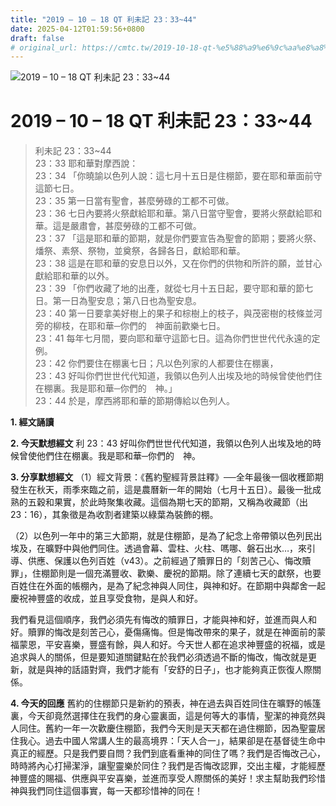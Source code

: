 ```yaml
---
title: "2019 – 10 – 18 QT 利未記 23：33~44"
date: 2025-04-12T01:59:56+0800
draft: false
# original_url: https://cmtc.tw/2019-10-18-qt-%e5%88%a9%e6%9c%aa%e8%a8%98-23%ef%bc%9a3344
---
```


![2019 – 10 – 18 QT 利未記 23：33\~44](/images/qt.jpg   "2019 – 10 – 18 QT 利未記 23：33\~44")

# 2019 – 10 – 18 QT 利未記 23：33\~44

> 利未記 23：33\~44  
> 23：33 耶和華對摩西說：  
> 23：34 「你曉諭以色列人說：這七月十五日是住棚節，要在耶和華面前守這節七日。  
> 23：35 第一日當有聖會，甚麼勞碌的工都不可做。  
> 23：36 七日內要將火祭獻給耶和華。第八日當守聖會，要將火祭獻給耶和華。這是嚴肅會，甚麼勞碌的工都不可做。  
> 23：37 「這是耶和華的節期，就是你們要宣告為聖會的節期；要將火祭、燔祭、素祭、祭物，並奠祭，各歸各日，獻給耶和華。  
> 23：38 這是在耶和華的安息日以外，又在你們的供物和所許的願，並甘心獻給耶和華的以外。  
> 23：39 「你們收藏了地的出產，就從七月十五日起，要守耶和華的節七日。第一日為聖安息；第八日也為聖安息。  
> 23：40 第一日要拿美好樹上的果子和棕樹上的枝子，與茂密樹的枝條並河旁的柳枝，在耶和華─你們的　神面前歡樂七日。  
> 23：41 每年七月間，要向耶和華守這節七日。這為你們世世代代永遠的定例。  
> 23：42 你們要住在棚裏七日；凡以色列家的人都要住在棚裏，  
> 23：43 好叫你們世世代代知道，我領以色列人出埃及地的時候曾使他們住在棚裏。我是耶和華─你們的　神。」  
> 23：44 於是，摩西將耶和華的節期傳給以色列人。

**1. 經文誦讀**

**2.  今天默想經文**
利 23：43 好叫你們世世代代知道，我領以色列人出埃及地的時候曾使他們住在棚裏。我是耶和華─你們的　神。

**3. 分享默想經文**
（1）經文背景：《舊約聖經背景註釋》──全年最後一個收穫節期發生在秋天，雨季來臨之前，這是農曆新一年的開始（七月十五日）。最後一批成熟的五穀和果實，於此時聚集收藏。這個為期七天的節期，又稱為收藏節（出23：16），其象徵是為收割者建築以綠葉為裝飾的棚。

（2）以色列一年中的第三大節期，就是住棚節，是為了紀念上帝帶領以色列民出埃及，在曠野中與他們同住。透過會幕、雲柱、火柱、嗎哪、磐石出水…，來引導、供應、保護以色列百姓（v43）。之前經過了贖罪日的「刻苦己心、悔改贖罪」，住棚節則是一個充滿豐收、歡樂、慶祝的節期。除了連續七天的獻祭，也要百姓住在外面的帳棚內，是為了紀念神與人同住，與神和好。在節期中與鄰舍一起慶祝神豐盛的收成，並且享受食物，是與人和好。

我們看見這個順序，我們必須先有悔改的贖罪日，才能與神和好，並進而與人和好。贖罪的悔改是刻苦己心，憂傷痛悔。但是悔改帶來的果子，就是在神面前的蒙福蒙恩，平安喜樂，豐盛有餘，與人和好。今天世人都在追求神豐盛的祝福，或是追求與人的關係，但是要知道關鍵點在於我們必須透過不斷的悔改，悔改就是更新，就是與神的話語對齊，我們才能有「安舒的日子」，也才能夠真正恢復人際關係。

**4. 今天的回應**
舊約的住棚節只是新約的預表，神在過去與百姓同住在曠野的帳篷裏，今天卻竟然選擇住在我們的身心靈裏面，這是何等大的事情，聖潔的神竟然與人同住。舊約一年一次歡慶住棚節，我們今天則是天天都在過住棚節，因為聖靈居住我心。過去中國人常講人生的最高境界：「天人合一」，結果卻是在基督徒生命中真正的經歷。只是我們要自問？我們到底看重神的同住了嗎？我們是否悔改己心，時時將內心打掃潔淨，讓聖靈樂於同住？我們是否悔改認罪，交出主權，才能經歷神豐盛的賜福、供應與平安喜樂，並進而享受人際關係的美好！求主幫助我們珍惜神與我們同住這個事實，每一天都珍惜神的同在！
